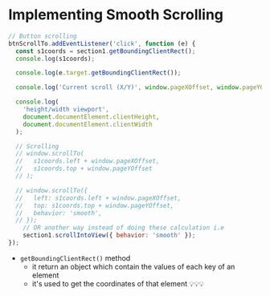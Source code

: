 # Implementing Smooth Scrolling

```js
// Button scrolling
btnScrollTo.addEventListener('click', function (e) {
  const s1coords = section1.getBoundingClientRect();
  console.log(s1coords);

  console.log(e.target.getBoundingClientRect());

  console.log('Current scroll (X/Y)', window.pageXOffset, window.pageYOffset);

  console.log(
    'height/width viewport',
    document.documentElement.clientHeight,
    document.documentElement.clientWidth
  );

  // Scrolling
  // window.scrollTo(
  //   s1coords.left + window.pageXOffset,
  //   s1coords.top + window.pageYOffset
  // );

  // window.scrollTo({
  //   left: s1coords.left + window.pageXOffset,
  //   top: s1coords.top + window.pageYOffset,
  //   behavior: 'smooth',
  // });
    // OR another way instead of doing these calculation i.e 
    section1.scrollIntoView({ behavior: 'smooth' });
});
```

- `getBoundingClientRect()` method 
    - it return an object which contain the values of each key of an element
    - it's used to get the coordinates of that element 💡💡💡
